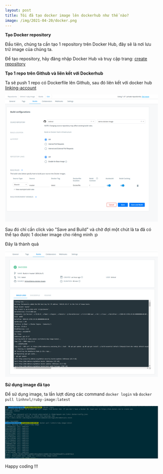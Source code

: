 ```yaml
---
layout: post
title: Tôi đã tạo docker image lên dockerhub như thế nào?
image: /img/2021-04-20/docker.png
---
```



**Tạo Docker repository**

Đầu tiên, chúng ta cần tạo 1 repository trên Docker Hub, đây sẽ là nơi lưu trữ image của chúng ta.

Để tạo repository, hãy đăng nhập Docker Hub và truy cập trang:
[create repository](https://hub.docker.com/repository/create)

**Tạo 1 repo trên Github và liên kết với Dockerhub**

Ta sẽ push 1 repo có Dockerfile lên Github, sau đó liên kết với docker hub
[linking-account](https://hub.docker.com/settings/linked-accounts)

![Image 1](/img/2021-04-20/linking-github.png)

Sau đó chỉ cần click vào "Save and Build" và chờ đợi một chút là ta đã có thể tạo được 1 docker image cho riêng mình :p

Đây là thành quả

![Image 2](/img/2021-04-20/build-success.png)

**Sử dụng image đã tạo**

Để sử dụng image, ta lần lượt dùng các command `docker login` và `docker pull linhnvl/ruby-image:latest`

![Image 3](/img/2021-04-20/pull-image.png)

Happy coding !!!
